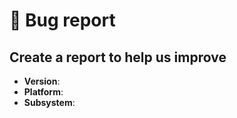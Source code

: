 
# 🐛 Bug report
## Create a report to help us improve

<!--
Thank you for reporting a possible bug in Sonr

Please fill in as much of the template below as you can.

If possible, please provide code that demonstrates the problem, keeping it as
simple and free of external dependencies as you can.
-->

* **Version**:
* **Platform**:
* **Subsystem**:

<!-- Please provide more details below this comment. -->
